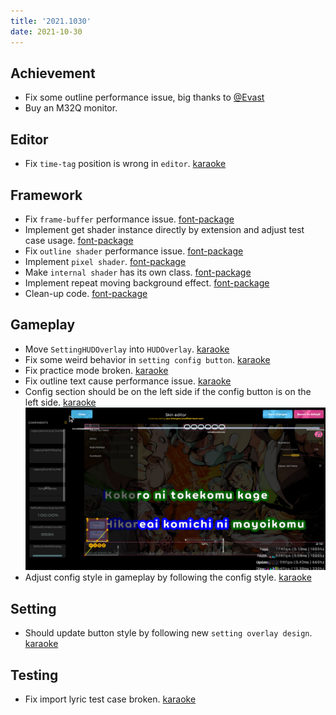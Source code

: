 ```yaml
---
title: '2021.1030'
date: 2021-10-30
---
```


## Achievement
- Fix some outline performance issue, big thanks to [@Evast](https://github.com/EVAST9919)
- Buy an M32Q monitor.

## Editor
- Fix `time-tag` position is wrong in `editor`. [karaoke](#869@andy840119)

## Framework
- Fix `frame-buffer` performance issue. [font-package](#65@andy840119)
- Implement get shader instance directly by extension and adjust test case usage. [font-package](#66@andy840119)
- Fix `outline shader` performance issue. [font-package](#68@EVAST9919)
- Implement `pixel shader`. [font-package](#55#69@andy840119)
- Make `internal shader` has its own class. [font-package](#70@andy840119)
- Implement repeat moving background effect. [font-package](#72@andy840119)
- Clean-up code. [font-package](#73@andy840119)

## Gameplay
- Move `SettingHUDOverlay` into `HUDOverlay`. [karaoke](#862#863@andy840119)
- Fix some weird behavior in `setting config button`. [karaoke](#864@andy840119)
- Fix practice mode broken. [karaoke](#868@andy840119)
- Fix outline text cause performance issue. [karaoke](#871@andy840119)
- Config section should be on the left side if the config button is on the left side. [karaoke](#873#876@andy840119)
  ![](res/2021-10-30-09-32-20.png)
- Adjust config style in gameplay by following the config style. [karaoke](#872#877@andy840119)

## Setting
- Should update button style by following new `setting overlay design`. [karaoke](#867@andy840119)

## Testing
- Fix import lyric test case broken. [karaoke](#878#879@andy840119)